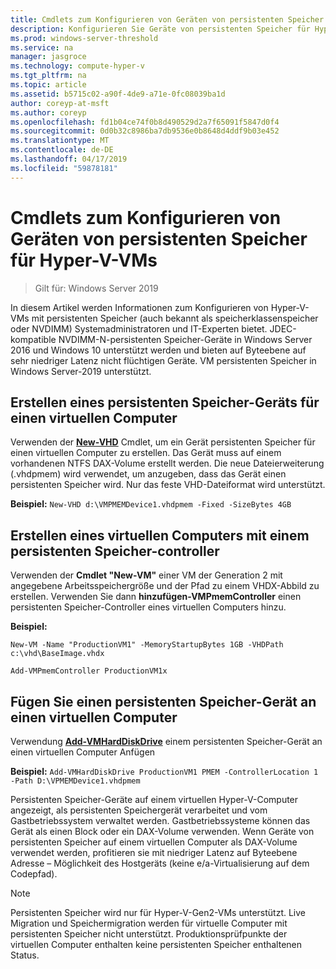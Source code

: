 ```yaml
---
title: Cmdlets zum Konfigurieren von Geräten von persistenten Speicher für Hyper-V-VMs
description: Konfigurieren Sie Geräte von persistenten Speicher für Hyper-V-VMs
ms.prod: windows-server-threshold
ms.service: na
manager: jasgroce
ms.technology: compute-hyper-v
ms.tgt_pltfrm: na
ms.topic: article
ms.assetid: b5715c02-a90f-4de9-a71e-0fc08039ba1d
author: coreyp-at-msft
ms.author: coreyp
ms.openlocfilehash: fd1b04ce74f0b8d490529d2a7f65091f5847d0f4
ms.sourcegitcommit: 0d0b32c8986ba7db9536e0b8648d4ddf9b03e452
ms.translationtype: MT
ms.contentlocale: de-DE
ms.lasthandoff: 04/17/2019
ms.locfileid: "59878181"
---
```

# <a name="cmdlets-for-configuring-persistent-memory-devices-for-hyper-v-vms"></a>Cmdlets zum Konfigurieren von Geräten von persistenten Speicher für Hyper-V-VMs

>Gilt für: Windows Server 2019

In diesem Artikel werden Informationen zum Konfigurieren von Hyper-V-VMs mit persistenten Speicher (auch bekannt als speicherklassenspeicher oder NVDIMM) Systemadministratoren und IT-Experten bietet. JDEC-kompatible NVDIMM-N-persistenten Speicher-Geräte in Windows Server 2016 und Windows 10 unterstützt werden und bieten auf Byteebene auf sehr niedriger Latenz nicht flüchtigen Geräte. VM persistenten Speicher in Windows Server-2019 unterstützt. 

## <a name="create-a-persistent-memory-device-for-a-vm"></a>Erstellen eines persistenten Speicher-Geräts für einen virtuellen Computer

Verwenden der **[New-VHD](https://docs.microsoft.com/powershell/module/hyper-v/new-vhd?view=win10-ps)** Cmdlet, um ein Gerät persistenten Speicher für einen virtuellen Computer zu erstellen. Das Gerät muss auf einem vorhandenen NTFS DAX-Volume erstellt werden.  Die neue Dateierweiterung (.vhdpmem) wird verwendet, um anzugeben, dass das Gerät einen persistenten Speicher wird. Nur das feste VHD-Dateiformat wird unterstützt.

**Beispiel:** `New-VHD d:\VMPMEMDevice1.vhdpmem -Fixed -SizeBytes 4GB`

## <a name="create-a-vm-with-a-persistent-memory-controller"></a>Erstellen eines virtuellen Computers mit einem persistenten Speicher-controller



Verwenden der **Cmdlet "New-VM"** einer VM der Generation 2 mit angegebene Arbeitsspeichergröße und der Pfad zu einem VHDX-Abbild zu erstellen. Verwenden Sie dann **hinzufügen-VMPmemController** einen persistenten Speicher-Controller eines virtuellen Computers hinzu.

**Beispiel:** 
    
    New-VM -Name "ProductionVM1" -MemoryStartupBytes 1GB -VHDPath c:\vhd\BaseImage.vhdx

    Add-VMPmemController ProductionVM1x

## <a name="attach-a-persistent-memory-device-to-a-vm"></a>Fügen Sie einen persistenten Speicher-Gerät an einen virtuellen Computer

Verwendung **[Add-VMHardDiskDrive](https://docs.microsoft.com/powershell/module/hyper-v/add-vmharddiskdrive?view=win10-ps)** einem persistenten Speicher-Gerät an einen virtuellen Computer Anfügen

**Beispiel:** `Add-VMHardDiskDrive ProductionVM1 PMEM -ControllerLocation 1 -Path D:\VPMEMDevice1.vhdpmem`

Persistenten Speicher-Geräte auf einem virtuellen Hyper-V-Computer angezeigt, als persistenten Speichergerät verarbeitet und vom Gastbetriebssystem verwaltet werden. Gastbetriebssysteme können das Gerät als einen Block oder ein DAX-Volume verwenden. Wenn Geräte von persistenten Speicher auf einem virtuellen Computer als DAX-Volume verwendet werden, profitieren sie mit niedriger Latenz auf Byteebene Adresse – Möglichkeit des Hostgeräts (keine e/a-Virtualisierung auf dem Codepfad). 

>[!NOTE] 
>Persistenten Speicher wird nur für Hyper-V-Gen2-VMs unterstützt. Live Migration und Speichermigration werden für virtuelle Computer mit persistenten Speicher nicht unterstützt. Produktionsprüfpunkte der virtuellen Computer enthalten keine persistenten Speicher enthaltenen Status. 